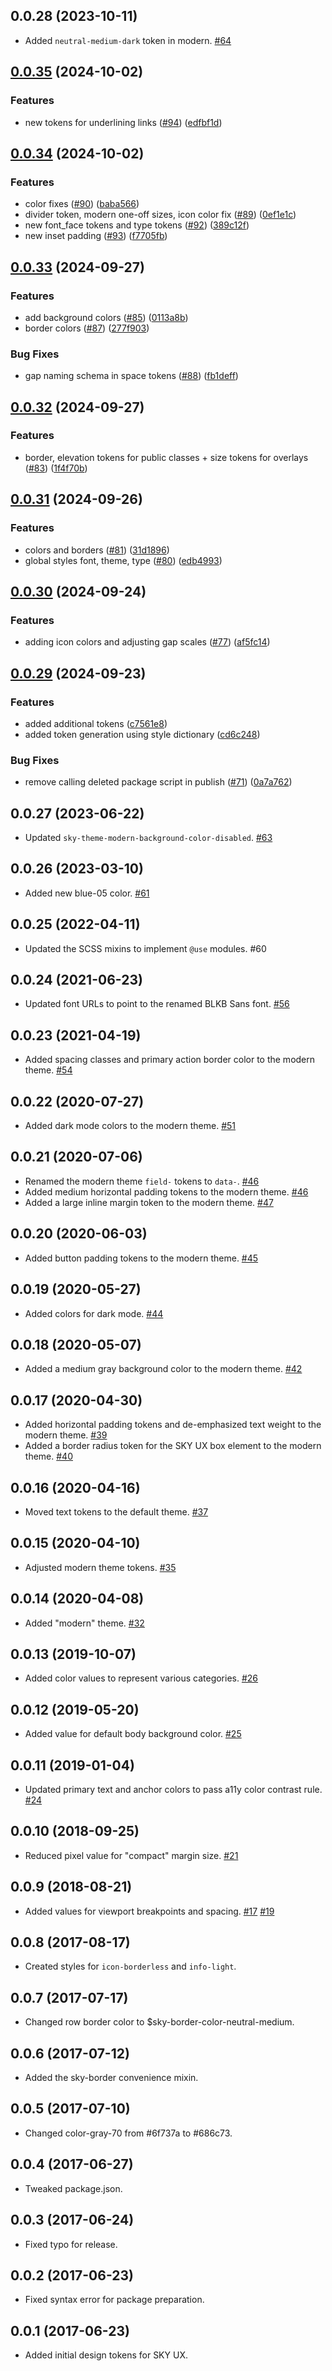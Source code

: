 ## 0.0.28 (2023-10-11)

- Added `neutral-medium-dark` token in modern. [#64](https://github.com/blackbaud/skyux-design-tokens/pull/64)

## [0.0.35](https://github.com/blackbaud/skyux-design-tokens/compare/0.0.34...0.0.35) (2024-10-02)


### Features

* new tokens for underlining links ([#94](https://github.com/blackbaud/skyux-design-tokens/issues/94)) ([edfbf1d](https://github.com/blackbaud/skyux-design-tokens/commit/edfbf1ddd40dbd36af249c35706070d94c476d2b))

## [0.0.34](https://github.com/blackbaud/skyux-design-tokens/compare/0.0.33...0.0.34) (2024-10-02)


### Features

* color fixes ([#90](https://github.com/blackbaud/skyux-design-tokens/issues/90)) ([baba566](https://github.com/blackbaud/skyux-design-tokens/commit/baba566a829fdcf589a0033aed3515bd9c78690f))
* divider token, modern one-off sizes, icon color fix ([#89](https://github.com/blackbaud/skyux-design-tokens/issues/89)) ([0ef1e1c](https://github.com/blackbaud/skyux-design-tokens/commit/0ef1e1ca5ee234d6e42727efd973e6ab866c4634))
* new font_face tokens and type tokens ([#92](https://github.com/blackbaud/skyux-design-tokens/issues/92)) ([389c12f](https://github.com/blackbaud/skyux-design-tokens/commit/389c12f6e963ee0a4302eea185c0426c94069a64))
* new inset padding ([#93](https://github.com/blackbaud/skyux-design-tokens/issues/93)) ([f7705fb](https://github.com/blackbaud/skyux-design-tokens/commit/f7705fb515a280a70551af7fd9465f945ce0b26a))

## [0.0.33](https://github.com/blackbaud/skyux-design-tokens/compare/0.0.32...0.0.33) (2024-09-27)


### Features

* add background colors ([#85](https://github.com/blackbaud/skyux-design-tokens/issues/85)) ([0113a8b](https://github.com/blackbaud/skyux-design-tokens/commit/0113a8b332e1f63814d0bde1a49426a9939c7c2b))
* border colors ([#87](https://github.com/blackbaud/skyux-design-tokens/issues/87)) ([277f903](https://github.com/blackbaud/skyux-design-tokens/commit/277f903189e05de85f26f81669dee393c8bdca1b))


### Bug Fixes

* gap naming schema in space tokens ([#88](https://github.com/blackbaud/skyux-design-tokens/issues/88)) ([fb1deff](https://github.com/blackbaud/skyux-design-tokens/commit/fb1deffe094fbe93d9ba057bd34b98428940c940))

## [0.0.32](https://github.com/blackbaud/skyux-design-tokens/compare/0.0.31...0.0.32) (2024-09-27)


### Features

* border, elevation tokens for public classes + size tokens for overlays ([#83](https://github.com/blackbaud/skyux-design-tokens/issues/83)) ([1f4f70b](https://github.com/blackbaud/skyux-design-tokens/commit/1f4f70bd530990d0e9b5684e2bb6035143a4e6d0))

## [0.0.31](https://github.com/blackbaud/skyux-design-tokens/compare/0.0.30...0.0.31) (2024-09-26)


### Features

* colors and borders ([#81](https://github.com/blackbaud/skyux-design-tokens/issues/81)) ([31d1896](https://github.com/blackbaud/skyux-design-tokens/commit/31d1896f755bb683240f4bd1c80fdfcaf8870068))
* global styles font, theme, type ([#80](https://github.com/blackbaud/skyux-design-tokens/issues/80)) ([edb4993](https://github.com/blackbaud/skyux-design-tokens/commit/edb4993cc463d4c2855f2aface88a0fbfd48542a))

## [0.0.30](https://github.com/blackbaud/skyux-design-tokens/compare/0.0.29...0.0.30) (2024-09-24)


### Features

* adding icon colors and adjusting gap scales ([#77](https://github.com/blackbaud/skyux-design-tokens/issues/77)) ([af5fc14](https://github.com/blackbaud/skyux-design-tokens/commit/af5fc1401ce70abd189e2e77a37fcf7f183c1487))

## [0.0.29](https://github.com/blackbaud/skyux-design-tokens/compare/v0.0.29...0.0.29) (2024-09-23)


### Features

* added additional tokens ([c7561e8](https://github.com/blackbaud/skyux-design-tokens/commit/c7561e8f0d28d75b9f345a3e56d9ec8dcc469c6a))
* added token generation using style dictionary ([cd6c248](https://github.com/blackbaud/skyux-design-tokens/commit/cd6c24829dfd0a3b0afcc5c9cf066e29f171402f))


### Bug Fixes

* remove calling deleted package script in publish ([#71](https://github.com/blackbaud/skyux-design-tokens/issues/71)) ([0a7a762](https://github.com/blackbaud/skyux-design-tokens/commit/0a7a76254dc3c4c27c861c89a8052ac727ed35d9))

## 0.0.27 (2023-06-22)

- Updated `sky-theme-modern-background-color-disabled`. [#63](https://github.com/blackbaud/skyux-design-tokens/pull/63)

## 0.0.26 (2023-03-10)

- Added new blue-05 color. [#61](https://github.com/blackbaud/skyux-design-tokens/pull/61)

## 0.0.25 (2022-04-11)

- Updated the SCSS mixins to implement `@use` modules. #60

## 0.0.24 (2021-06-23)

- Updated font URLs to point to the renamed BLKB Sans font. [#56](https://github.com/blackbaud/skyux-design-tokens/pull/56)

## 0.0.23 (2021-04-19)

- Added spacing classes and primary action border color to the modern theme. [#54](https://github.com/blackbaud/skyux-design-tokens/pull/54)

## 0.0.22 (2020-07-27)

- Added dark mode colors to the modern theme. [#51](https://github.com/blackbaud/skyux-design-tokens/pull/51)

## 0.0.21 (2020-07-06)

- Renamed the modern theme `field-` tokens to `data-`. [#46](https://github.com/blackbaud/skyux-design-tokens/pull/46)
- Added medium horizontal padding tokens to the modern theme. [#46](https://github.com/blackbaud/skyux-design-tokens/pull/46)
- Added a large inline margin token to the modern theme. [#47](https://github.com/blackbaud/skyux-design-tokens/pull/47)

## 0.0.20 (2020-06-03)

- Added button padding tokens to the modern theme. [#45](https://github.com/blackbaud/skyux-design-tokens/pull/45)

## 0.0.19 (2020-05-27)

- Added colors for dark mode. [#44](https://github.com/blackbaud/skyux-design-tokens/pull/44)

## 0.0.18 (2020-05-07)

- Added a medium gray background color to the modern theme. [#42](https://github.com/blackbaud/skyux-design-tokens/pull/42)

## 0.0.17 (2020-04-30)

- Added horizontal padding tokens and de-emphasized text weight to the modern theme. [#39](https://github.com/blackbaud/skyux-design-tokens/pull/39)
- Added a border radius token for the SKY UX box element to the modern theme. [#40](https://github.com/blackbaud/skyux-design-tokens/pull/40)

## 0.0.16 (2020-04-16)

- Moved text tokens to the default theme. [#37](https://github.com/blackbaud/skyux-design-tokens/pull/37)

## 0.0.15 (2020-04-10)

- Adjusted modern theme tokens. [#35](https://github.com/blackbaud/skyux-design-tokens/pull/35)

## 0.0.14 (2020-04-08)

- Added "modern" theme. [#32](https://github.com/blackbaud/skyux-design-tokens/pull/32)

## 0.0.13 (2019-10-07)

- Added color values to represent various categories. [#26](https://github.com/blackbaud/skyux-design-tokens/pull/26)

## 0.0.12 (2019-05-20)

- Added value for default body background color. [#25](https://github.com/blackbaud/skyux-design-tokens/pull/25)

## 0.0.11 (2019-01-04)

- Updated primary text and anchor colors to pass a11y color contrast rule. [#24](https://github.com/blackbaud/skyux-design-tokens/pull/24)

## 0.0.10 (2018-09-25)

- Reduced pixel value for "compact" margin size. [#21](https://github.com/blackbaud/skyux-design-tokens/pull/21)

## 0.0.9 (2018-08-21)

- Added values for viewport breakpoints and spacing. [#17](https://github.com/blackbaud/skyux-design-tokens/pull/17) [#19](https://github.com/blackbaud/skyux-design-tokens/pull/19)

## 0.0.8 (2017-08-17)

  - Created styles for `icon-borderless` and `info-light`.

## 0.0.7 (2017-07-17)

  - Changed row border color to $sky-border-color-neutral-medium.

## 0.0.6 (2017-07-12)

  - Added the sky-border convenience mixin.

## 0.0.5 (2017-07-10)

  - Changed color-gray-70 from #6f737a to #686c73.

## 0.0.4 (2017-06-27)

  - Tweaked package.json.

## 0.0.3 (2017-06-24)

  - Fixed typo for release.

## 0.0.2 (2017-06-23)

  - Fixed syntax error for package preparation.

## 0.0.1 (2017-06-23)

  - Added initial design tokens for SKY UX.
